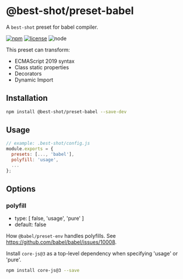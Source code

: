 # @best-shot/preset-babel

A `best-shot` preset for babel compiler.

[npm-url]: https://www.npmjs.com/package/@best-shot/preset-babel
[npm-badge]: https://img.shields.io/npm/v/@best-shot/preset-babel.svg?style=flat-square&logo=npm
[github-url]: https://github.com/Airkro/best-shot/tree/master/packages/preset-babel
[node-badge]: https://img.shields.io/node/v/@best-shot/preset-babel.svg?style=flat-square&colorB=green&logo=node.js
[license-badge]: https://img.shields.io/npm/l/@best-shot/preset-babel.svg?style=flat-square&colorB=blue&logo=github

[![npm][npm-badge]][npm-url]
[![license][license-badge]][github-url]
![node][node-badge]

This preset can transform:

- ECMAScript 2019 syntax
- Class static properties
- Decorators
- Dynamic Import

## Installation

```bash
npm install @best-shot/preset-babel --save-dev
```

## Usage

```js
// example: .best-shot/config.js
module.exports = {
  presets: [..., 'babel'],
  polyfill: 'usage',
  ...
};
```

## Options

### polyfill

- type: [ false, 'usage', 'pure' ]
- default: false

How `@babel/preset-env` handles polyfills. See <https://github.com/babel/babel/issues/10008>.

Install `core-js@3` as a top-level dependency when specifying 'usage' or 'pure'.

```bash
npm install core-js@3 --save
```

